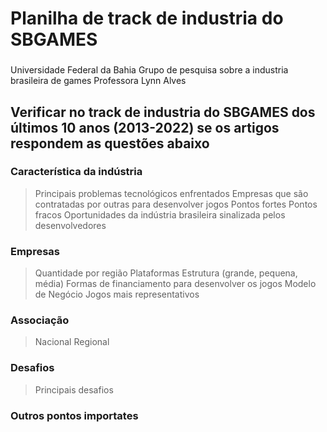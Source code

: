 # Planilha de track de industria do SBGAMES
###
Universidade Federal da Bahia
Grupo de pesquisa sobre a industria brasileira de games
Professora Lynn Alves
###
## Verificar no track de industria do SBGAMES dos últimos 10 anos (2013-2022) se os artigos respondem as questões abaixo

### Característica da indústria
> Principais problemas tecnológicos enfrentados
> Empresas que são contratadas por outras para desenvolver jogos
> Pontos fortes
> Pontos fracos
> Oportunidades da indústria brasileira sinalizada pelos desenvolvedores	

### Empresas
> Quantidade por região
> Plataformas
> Estrutura (grande, pequena, média)
> Formas de financiamento para desenvolver os jogos
> Modelo de Negócio
> Jogos mais representativos

### Associação
> Nacional
> Regional

### Desafios
> Principais desafios

### Outros pontos importates
